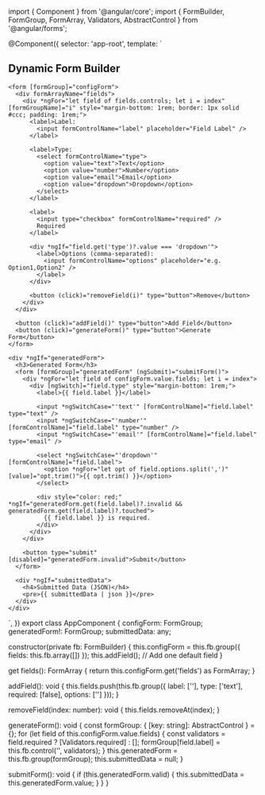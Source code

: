 import { Component } from '@angular/core';
import { FormBuilder, FormGroup, FormArray, Validators, AbstractControl } from '@angular/forms';

@Component({
  selector: 'app-root',
  template: `
    <h2>Dynamic Form Builder</h2>

    <form [formGroup]="configForm">
      <div formArrayName="fields">
        <div *ngFor="let field of fields.controls; let i = index" [formGroupName]="i" style="margin-bottom: 1rem; border: 1px solid #ccc; padding: 1rem;">
          <label>Label:
            <input formControlName="label" placeholder="Field Label" />
          </label>

          <label>Type:
            <select formControlName="type">
              <option value="text">Text</option>
              <option value="number">Number</option>
              <option value="email">Email</option>
              <option value="dropdown">Dropdown</option>
            </select>
          </label>

          <label>
            <input type="checkbox" formControlName="required" />
            Required
          </label>

          <div *ngIf="field.get('type')?.value === 'dropdown'">
            <label>Options (comma-separated):
              <input formControlName="options" placeholder="e.g. Option1,Option2" />
            </label>
          </div>

          <button (click)="removeField(i)" type="button">Remove</button>
        </div>
      </div>

      <button (click)="addField()" type="button">Add Field</button>
      <button (click)="generateForm()" type="button">Generate Form</button>
    </form>

    <div *ngIf="generatedForm">
      <h3>Generated Form</h3>
      <form [formGroup]="generatedForm" (ngSubmit)="submitForm()">
        <div *ngFor="let field of configForm.value.fields; let i = index">
          <div [ngSwitch]="field.type" style="margin-bottom: 1rem;">
            <label>{{ field.label }}</label>

            <input *ngSwitchCase="'text'" [formControlName]="field.label" type="text" />
            <input *ngSwitchCase="'number'" [formControlName]="field.label" type="number" />
            <input *ngSwitchCase="'email'" [formControlName]="field.label" type="email" />

            <select *ngSwitchCase="'dropdown'" [formControlName]="field.label">
              <option *ngFor="let opt of field.options.split(',')" [value]="opt.trim()">{{ opt.trim() }}</option>
            </select>

            <div style="color: red;" *ngIf="generatedForm.get(field.label)?.invalid && generatedForm.get(field.label)?.touched">
              {{ field.label }} is required.
            </div>
          </div>
        </div>

        <button type="submit" [disabled]="generatedForm.invalid">Submit</button>
      </form>

      <div *ngIf="submittedData">
        <h4>Submitted Data (JSON)</h4>
        <pre>{{ submittedData | json }}</pre>
      </div>
    </div>
  `,
})
export class AppComponent {
  configForm: FormGroup;
  generatedForm!: FormGroup;
  submittedData: any;

  constructor(private fb: FormBuilder) {
    this.configForm = this.fb.group({
      fields: this.fb.array([])
    });
    this.addField(); // Add one default field
  }

  get fields(): FormArray {
    return this.configForm.get('fields') as FormArray;
  }

  addField(): void {
    this.fields.push(this.fb.group({
      label: [''],
      type: ['text'],
      required: [false],
      options: ['']
    }));
  }

  removeField(index: number): void {
    this.fields.removeAt(index);
  }

  generateForm(): void {
    const formGroup: { [key: string]: AbstractControl } = {};
    for (let field of this.configForm.value.fields) {
      const validators = field.required ? [Validators.required] : [];
      formGroup[field.label] = this.fb.control('', validators);
    }
    this.generatedForm = this.fb.group(formGroup);
    this.submittedData = null;
  }

  submitForm(): void {
    if (this.generatedForm.valid) {
      this.submittedData = this.generatedForm.value;
    }
  }
}
